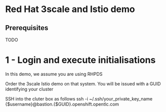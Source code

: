 # Red Hat 3scale and Istio demo

## Prerequisites
TODO

1 - Login and execute initialisations
==================================================================================================

In this demo, we assume you are using RHPDS

Order the 3scale Istio demo on that system. You will be issued with a GUID identifying your cluster

SSH into the cluter box as follows
ssh -i ~/.ssh/your_private_key_name {$username}@bastion.{$GUID}.openshift.opentlc.com




